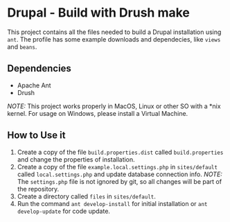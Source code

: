 # Drupal - Build with Drush make
This project contains all the files needed to build a Drupal installation using `ant`. The profile has some example downloads and dependecies, like `views` and `beans`.

## Dependencies
* Apache Ant
* Drush

*NOTE:* This project works properly in MacOS, Linux or other SO with a *nix kernel. For usage on Windows, please install a Virtual Machine.

## How to Use it
1. Create a copy of the file `build.properties.dist` called `build.properties` and change the properties of installation.
2. Create a copy of the file `example.local.settings.php` in `sites/default` called `local.settings.php` and update database connection info. *NOTE:* The `settings.php` file is not ignored by git, so all changes will be part of the repository.
3. Create a directory called `files` in `sites/default`.
4. Run the command `ant develop-install` for initial installation or `ant develop-update` for code update.
